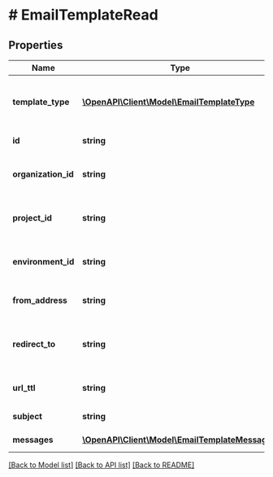 # # EmailTemplateRead

## Properties

Name | Type | Description | Notes
------------ | ------------- | ------------- | -------------
**template_type** | [**\OpenAPI\Client\Model\EmailTemplateType**](EmailTemplateType.md) | The type of the email template, can be either &#39;approval_flows&#39; or &#39;user_management&#39; |
**id** | **string** | Unique id of the EmailTemplate |
**organization_id** | **string** | Unique id of the organization that the EmailTemplate belongs to. |
**project_id** | **string** | Unique id of the project that the EmailTemplate belongs to. |
**environment_id** | **string** | Unique id of the environment that the EmailTemplate belongs to. |
**from_address** | **string** | The from address the mails will be sent from |
**redirect_to** | **string** | The redirect url the user will be redirected to after clicking the link in the email |
**url_ttl** | **string** | The time to live of the url in the email, in seconds |
**subject** | **string** | The subject of the email template |
**messages** | [**\OpenAPI\Client\Model\EmailTemplateMessage[]**](EmailTemplateMessage.md) | The messages of the email template |

[[Back to Model list]](../../README.md#models) [[Back to API list]](../../README.md#endpoints) [[Back to README]](../../README.md)
